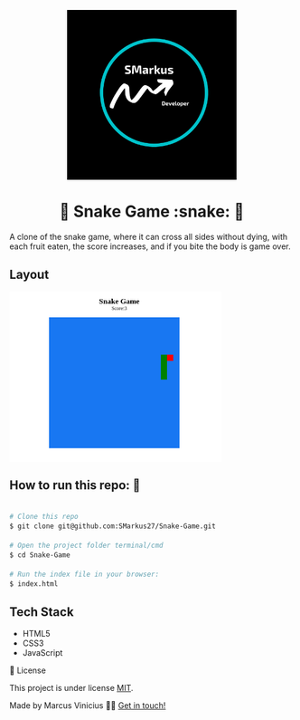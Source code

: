 <p align="center">
  <img align='center' src="./assets/SMarkus.png" height="300">
</p>
<h1 align='center'>🚀 Snake Game :snake:  🚀 </h1>
A clone of the snake game, where it can cross all sides without dying, with each fruit eaten, the score increases, and if you bite the body is game over.
<h2>Layout</h2>
  <img align='center' src="./assets/snake.png" height="300">
<h2>How to run this repo: 🚀</h2>

```bash

# Clone this repo
$ git clone git@github.com:SMarkus27/Snake-Game.git

# Open the project folder terminal/cmd
$ cd Snake-Game

# Run the index file in your browser:
$ index.html


```

<h2>Tech Stack</h2>
<ul>
  <li>HTML5</li>
  <li>CSS3</li>
  <li>JavaScript</li>
</ul>
 📝 License

This project is under license [MIT](./LICENSE).

Made by Marcus Vinicius 👋🏽 [Get in touch!](https://www.linkedin.com/in/marcus-vinicius-campos=pereira)
